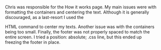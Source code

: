 Chris was responsible for the How it works page. My main issues were with formatting the containers and centering the text. Although it is generally discouraged, as a last-resort I used the <center></center> HTML command to center my texts. Another issue was with the containers being too small. Finally, the footer was not properly spaced to match the entire screen. I tried a position: absolute; .css line, but this ended up freezing the footer in place.
